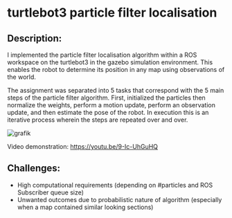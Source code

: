 # turtlebot3 particle filter localisation

## Description:
I implemented the particle filter localisation algorithm within a ROS workspace on the turtlebot3 in the gazebo simulation environment. This enables the robot to determine its position in any map using observations of the world. 

The assignment was separated into 5 tasks that correspond with the 5 main steps of the particle filter algorithm. First, initialized the particles then normalize the weights, perform a motion update, perform an observation update, and then estimate the pose of the robot. In execution this is an iterative process wherein the steps are repeated over and over. 

![grafik](https://user-images.githubusercontent.com/115760050/202967667-82121a83-f136-4908-8dfa-1112b745442c.png)

Video demonstration: https://youtu.be/9-Ic-UhGuHQ

## Challenges:
- High computational requirements (depending on #particles and ROS Subscriber queue size)
- Unwanted outcomes due to probabilistic nature of algorithm (especially when a map contained similar looking sections)
